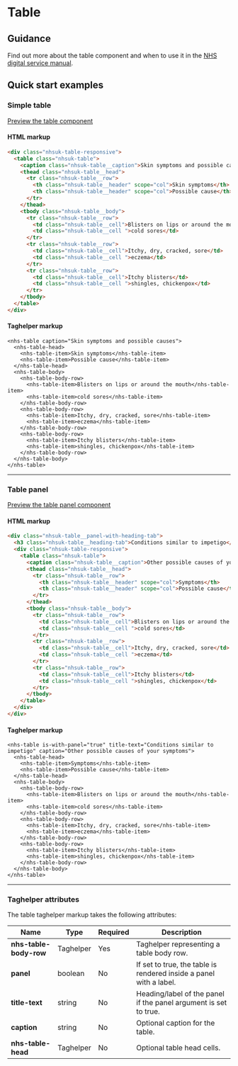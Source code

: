 ﻿# Table

## Guidance

Find out more about the table component and when to use it in the [NHS digital service manual](https://beta.nhs.uk/service-manual/styles-components-patterns/table).

## Quick start examples

### Simple table

[Preview the table component]()

#### HTML markup

```html
<div class="nhsuk-table-responsive">
  <table class="nhsuk-table">
    <caption class="nhsuk-table__caption">Skin symptoms and possible causes</caption>
    <thead class="nhsuk-table__head">
      <tr class="nhsuk-table__row">
        <th class="nhsuk-table__header" scope="col">Skin symptoms</th>
        <th class="nhsuk-table__header" scope="col">Possible cause</th>
      </tr>
    </thead>
    <tbody class="nhsuk-table__body">
      <tr class="nhsuk-table__row">
        <td class="nhsuk-table__cell">Blisters on lips or around the mouth</td>
        <td class="nhsuk-table__cell ">cold sores</td>
      </tr>
      <tr class="nhsuk-table__row">
        <td class="nhsuk-table__cell">Itchy, dry, cracked, sore</td>
        <td class="nhsuk-table__cell ">eczema</td>
      </tr>
      <tr class="nhsuk-table__row">
        <td class="nhsuk-table__cell">Itchy blisters</td>
        <td class="nhsuk-table__cell ">shingles, chickenpox</td>
      </tr>
    </tbody>
  </table>
</div>
```

#### Taghelper markup

```
<nhs-table caption="Skin symptoms and possible causes">
  <nhs-table-head>
    <nhs-table-item>Skin symptoms</nhs-table-item>
    <nhs-table-item>Possible cause</nhs-table-item>
  </nhs-table-head>
  <nhs-table-body>
    <nhs-table-body-row>
      <nhs-table-item>Blisters on lips or around the mouth</nhs-table-item>
      <nhs-table-item>cold sores</nhs-table-item>
    </nhs-table-body-row>
    <nhs-table-body-row>
      <nhs-table-item>Itchy, dry, cracked, sore</nhs-table-item>
      <nhs-table-item>eczema</nhs-table-item>
    </nhs-table-body-row>
    <nhs-table-body-row>
      <nhs-table-item>Itchy blisters</nhs-table-item>
      <nhs-table-item>shingles, chickenpox</nhs-table-item>
    </nhs-table-body-row>
  </nhs-table-body>
</nhs-table>
```

---

### Table panel

[Preview the table panel component]()

#### HTML markup

```html
<div class="nhsuk-table__panel-with-heading-tab">
  <h3 class="nhsuk-table__heading-tab">Conditions similar to impetigo</h3>
  <div class="nhsuk-table-responsive">
    <table class="nhsuk-table">
      <caption class="nhsuk-table__caption">Other possible causes of your symptoms</caption>
      <thead class="nhsuk-table__head">
        <tr class="nhsuk-table__row">
          <th class="nhsuk-table__header" scope="col">Symptoms</th>
          <th class="nhsuk-table__header" scope="col">Possible cause</th>
        </tr>
      </thead>
      <tbody class="nhsuk-table__body">
        <tr class="nhsuk-table__row">
          <td class="nhsuk-table__cell">Blisters on lips or around the mouth</td>
          <td class="nhsuk-table__cell ">cold sores</td>
        </tr>
        <tr class="nhsuk-table__row">
          <td class="nhsuk-table__cell">Itchy, dry, cracked, sore</td>
          <td class="nhsuk-table__cell ">eczema</td>
        </tr>
        <tr class="nhsuk-table__row">
          <td class="nhsuk-table__cell">Itchy blisters</td>
          <td class="nhsuk-table__cell ">shingles, chickenpox</td>
        </tr>
      </tbody>
    </table>
  </div>
</div>
```

#### Taghelper markup

```
<nhs-table is-with-panel="true" title-text="Conditions similar to impetigo" caption="Other possible causes of your symptoms">
  <nhs-table-head>
    <nhs-table-item>Symptoms</nhs-table-item>
    <nhs-table-item>Possible cause</nhs-table-item>
  </nhs-table-head>
  <nhs-table-body>
    <nhs-table-body-row>
      <nhs-table-item>Blisters on lips or around the mouth</nhs-table-item>
      <nhs-table-item>cold sores</nhs-table-item>
    </nhs-table-body-row>
    <nhs-table-body-row>
      <nhs-table-item>Itchy, dry, cracked, sore</nhs-table-item>
      <nhs-table-item>eczema</nhs-table-item>
    </nhs-table-body-row>
    <nhs-table-body-row>
      <nhs-table-item>Itchy blisters</nhs-table-item>
      <nhs-table-item>shingles, chickenpox</nhs-table-item>
    </nhs-table-body-row>
  </nhs-table-body>
</nhs-table>

```

---

### Taghelper attributes

The table taghelper markup takes the following attributes:

| Name                   | Type       | Required  | Description  |
| -----------------------|------------|-----------|--------------|
| **nhs-table-body-row**               | Taghelper      | Yes       | Taghelper representing a table body row. |
| **panel**              | boolean    | No        | If set to true, the table is rendered inside a panel with a label. |
| **title-text**            | string     | No        | Heading/label of the panel if the panel argument is set to true. |
| **caption**            | string     | No        | Optional caption for the table. |
| **nhs-table-head**               | Taghelper      | No        | Optional table head cells. |
